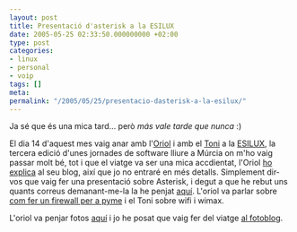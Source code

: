 ```yaml
---
layout: post
title: Presentació d'asterisk a la ESILUX
date: 2005-05-25 02:33:50.000000000 +02:00
type: post
categories:
- linux
- personal
- voip
tags: []
meta:
permalink: "/2005/05/25/presentacio-dasterisk-a-la-esilux/"
---
```

Ja sé que és una mica tard... però _más vale tarde que nunca_ :)

El dia 14 d'aquest mes vaig anar amb l'[Oriol](http://oriol.joor.net) i amb el [Toni](http://www.antennaswireless.com/) a la [ESILUX](http://www.esilux.com/), la tercera edició d'unes jornades de software lliure a Múrcia on m'ho vaig passar molt bé, tot i que el viatge va ser una mica accdientat, l'Oriol [ho explica](http://oriol.joor.net/blog/?item=bcn-vinar-s-murcia-3-cotxes-2-grues-i-1-taxi) al seu blog, així que jo no entraré en més detalls. Simplement dir-vos que vaig fer una presentació sobre Asterisk, i degut a que he rebut uns quants correus demanant-me-la la he penjat [aquí](/writings/ESILUX_Asterisk.pdf). L'oriol va parlar sobre [com fer un firewall per a pyme](http://oriol.joor.net/blog/?item=esilux-05-aquest-any-parlar-de-firewall-para-pymes-y-acceso-por-wlan-seguro) i el Toni sobre wifi i wimax.

L'oriol va penjar fotos [aquí](http://dades.joor.net/cgi/photo/index.cgi?mode=view&album=/parties_tech/esilux05) i jo he posat que vaig fer del viatge [al fotoblog](/fotoblog/?s=ESILUX).

